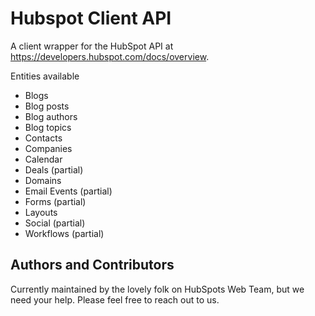 # Hubspot Client API

A client wrapper for the HubSpot API at https://developers.hubspot.com/docs/overview.

Entities available

* Blogs
* Blog posts
* Blog authors
* Blog topics
* Contacts
* Companies
* Calendar
* Deals (partial)
* Domains
* Email Events (partial)
* Forms (partial)
* Layouts
* Social (partial)
* Workflows (partial)

## Authors and Contributors

Currently maintained by the lovely folk on HubSpots Web Team, but we need your help. Please feel free to reach out to us.

